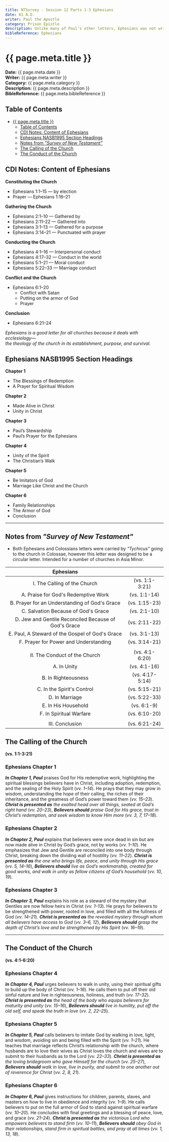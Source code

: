 ```yaml
---
title: NTSurvey - Session 12 Parts 1-3 Ephesians
date: 61 A.D.
writer: Paul the Apostle
category: Prison Epistle
description: Unlike many of Paul's other letters, Ephesians was not written to address any particular problem or controversy. Paul wrote the letter to instruct the Christians of Asia Minor concerning the privileges and responsibilities of those who were part of the church, the Body of Christ."
bibleReference: Ephesians
---
```


# {{ page.meta.title }}

**Date:** {{ page.meta.date }}  
**Writer:** {{ page.meta.writer }}  
**Category:** {{ page.meta.category }}  
**Description:** {{ page.meta.description }}  
**BibleReference:** {{ page.meta.bibleReference }}

## Table of Contents

- [{{ page.meta.title }}](#-pagemetatitle-)
  - [Table of Contents](#table-of-contents)
  - [CDI Notes: Content of Ephesians](#cdi-notes-content-of-ephesians)
  - [Ephesians NASB1995 Section Headings](#ephesians-nasb1995-section-headings)
  - [Notes from _"Survey of New Testament"_](#notes-from-survey-of-new-testament)
  - [The Calling of the Church](#the-calling-of-the-church)
  - [The Conduct of the Church](#the-conduct-of-the-church)

## CDI Notes: Content of Ephesians

**Constituting the Church**  

- Ephesians 1:1–15 — by election  
- Prayer — Ephesians 1:16–21  

**Gathering the Church**  

- Ephesians 2:1–10 — Gathered by  
- Ephesians 2:11–22 — Gathered into  
- Ephesians 3:1–13 — Gathered for a purpose  
- Ephesians 3:14–21 — Punctuated with prayer  

**Conducting the Church**  

- Ephesians 4:1–16 — Interpersonal conduct  
- Ephesians 4:17–32 — Conduct in the world  
- Ephesians 5:1–21 — Moral conduct  
- Ephesians 5:22–33 — Marriage conduct  

**Conflict and the Church**  

- Ephesians 6:1–20  
  - Conflict with Satan  
  - Putting on the armor of God  
  - Prayer  

**Conclusion**  

- Ephesians 6:21–24  

_Ephesians is a good letter for all churches because it deals with ecclesiology—  
the theology of the church in its establishment, purpose, and survival._

## Ephesians NASB1995 Section Headings

**Chapter 1**  

- The Blessings of Redemption  
- A Prayer for Spiritual Wisdom

**Chapter 2**  

- Made Alive in Christ  
- Unity in Christ

**Chapter 3**  

- Paul’s Stewardship  
- Paul’s Prayer for the Ephesians

**Chapter 4**  

- Unity of the Spirit  
- The Christian’s Walk

**Chapter 5**  

- Be Imitators of God  
- Marriage Like Christ and the Church

**Chapter 6**  

- Family Relationships  
- The Armor of God  
- Conclusion

---

## Notes from _"Survey of New Testament"_

- Both Ephesians and Colossians letters were carried by _"Tychicus"_ going to the church in Colossae, however this letter was designed to be a circular letter.  Intended for a number of churches in Asia Minor.

| **Ephesians** | |
|:-------:|:-------:|
| I. The Calling of the Church | (vs. 1:1-3:21) |
| A. Praise for God's Redemptive Work | (vs. 1:1-14) |
| B. Prayer for an Understanding of God's Grace | (vs. 1:15-23) |
| C. Salvation Because of God's Grace | (vs. 2:1-10) |
| D. Jew and Gentile Reconciled Because of God's Grace | (vs. 2:11-22) |
| E. Paul, A Steward of the Gospel of God's Grace | (vs. 3:1-13) |
| F. Prayer for Power and Understanding | (vs. 3:14-21) |
| | |
| II. The Conduct of the Church | (vs. 4:1-6:20) |
| A. In Unity | (vs. 4:1-16) |
| B. In Righteousness | (vs. 4:17-5:14) |
| C. In the Spirit's Control | (vs. 5:15-21) |
| D. In Marriage | (vs. 5:22-33) |
| E. In His Household | (vs. 6:1-9) |
| F. In Spiritual Warfare | (vs. 6:10-20) |
| | |
| III. Conclusion | (vs. 6:21-24) |

## The Calling of the Church

**(vs. 1:1-3:21)**

### **Ephesians Chapter 1**  

**_In Chapter 1, Paul_** praises God for His redemptive work, highlighting the spiritual blessings believers have in Christ, including adoption, redemption, and the sealing of the Holy Spirit (_vv. 1–14_). He prays that they may grow in wisdom, understanding the hope of their calling, the riches of their inheritance, and the greatness of God’s power toward them (_vv. 15–23_). **_Christ is presented as_** _the exalted head over all things, seated at God’s right hand_ (_vv. 20–23_), **_Believers should_** _praise God for His grace, trust in Christ’s redemption, and seek wisdom to know Him more_ (_vv. 3, 7, 17–18_).

### **Ephesians Chapter 2**  

**_In Chapter 2, Paul_** explains that believers were once dead in sin but are now made alive in Christ by God’s grace, not by works (_vv. 1–10_). He emphasizes that Jew and Gentile are reconciled into one body through Christ, breaking down the dividing wall of hostility (_vv. 11–22_). **_Christ is presented as_** _the one who brings life, peace, and unity through His grace_ (_vv. 5, 14–16_), **_Believers should_** _live as God’s workmanship, created for good works, and walk in unity as fellow citizens of God’s household_ (_vv. 10, 19_).

### **Ephesians Chapter 3**  

**_In Chapter 3, Paul_** explains his role as a steward of the mystery that Gentiles are now fellow heirs in Christ (_vv. 1–13_). He prays for believers to be strengthened with power, rooted in love, and filled with all the fullness of God (_vv. 14–21_). **_Christ is presented as_** _the revealed mystery through whom all believers have access to God_ (_vv. 3–6, 12_), **_Believers should_** _grasp the depth of Christ’s love and be strengthened by His Spirit_ (_vv. 16–19_).

---

## The Conduct of the Church

**(vs. 4:1-6:20)**

### **Ephesians Chapter 4**  

**_In Chapter 4, Paul_** urges believers to walk in unity, using their spiritual gifts to build up the body of Christ (_vv. 1–16_). He calls them to put off their old sinful nature and live in righteousness, holiness, and truth (_vv. 17–32_). **_Christ is presented as_** _the head of the body who equips believers for maturity and unity_ (_vv. 15–16_), **_Believers should_** _live in humility, put off the old self, and speak the truth in love_ (_vv. 2, 22–25_).

### **Ephesians Chapter 5**  

**_In Chapter 5, Paul_** calls believers to imitate God by walking in love, light, and wisdom, avoiding sin and being filled with the Spirit (_vv. 1–21_). He teaches that marriage reflects Christ’s relationship with the church, where husbands are to love their wives as Christ loves the church and wives are to submit to their husbands as to the Lord (_vv. 22–33_). **_Christ is presented as_** _the loving bridegroom who gave Himself for the church_ (_vv. 25–27_), **_Believers should_** _walk in love, live in purity, and submit to one another out of reverence for Christ_ (_vv. 2, 8, 21_).

### **Ephesians Chapter 6**  

**_In Chapter 6, Paul_** gives instructions for children, parents, slaves, and masters on how to live in obedience and integrity (_vv. 1–9_). He calls believers to put on the full armor of God to stand against spiritual warfare (_vv. 10–20_). He concludes with final greetings and a blessing of peace, love, and grace (_vv. 21–24_). **_Christ is presented as_** _the victorious Lord who empowers believers to stand firm_ (_vv. 10–11_), **_Believers should_** _obey God in their relationships, stand firm in spiritual battles, and pray at all times_ (_vv. 1, 13, 18_).
